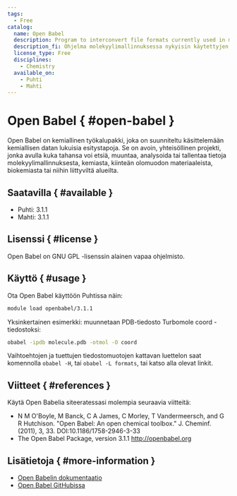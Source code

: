 ```yaml
---
tags:
  - Free
catalog:
  name: Open Babel
  description: Program to interconvert file formats currently used in molecular modeling
  description_fi: Ohjelma molekyylimallinnuksessa nykyisin käytettyjen tiedostomuotojen keskinäiseen muuntamiseen
  license_type: Free
  disciplines:
    - Chemistry
  available_on:
    - Puhti
    - Mahti
---
```


# Open Babel { #open-babel }

Open Babel on kemiallinen työkalupakki, joka on suunniteltu käsittelemään kemiallisen
datan lukuisia esitystapoja. Se on avoin, yhteisöllinen projekti, jonka avulla kuka tahansa voi etsiä, muuntaa,
analysoida tai tallentaa tietoja molekyylimallinnuksesta, kemiasta, kiinteän olomuodon materiaaleista,
biokemiasta tai niihin liittyviltä alueilta.

## Saatavilla { #available }

-   Puhti: 3.1.1
-   Mahti: 3.1.1

## Lisenssi { #license }

Open Babel on GNU GPL -lisenssin alainen vapaa ohjelmisto.

## Käyttö { #usage }

Ota Open Babel käyttöön Puhtissa näin:

```bash
module load openbabel/3.1.1
```

Yksinkertainen esimerkki: muunnetaan PDB-tiedosto Turbomole coord -tiedostoksi:

```bash
obabel -ipdb molecule.pdb -otmol -O coord
```

Vaihtoehtojen ja tuettujen tiedostomuotojen kattavan luettelon saat komennolla `obabel -H`,
tai `obabel -L formats`, tai katso alla olevat linkit.

## Viitteet { #references }

Käytä Open Babelia siteeratessasi molempia seuraavia viitteitä:

-   N M O'Boyle, M Banck, C A James, C Morley, T Vandermeersch, and G R Hutchison.
    "Open Babel: An open chemical toolbox." J. Cheminf. (2011), 3, 33. DOI:10.1186/1758-2946-3-33
-   The Open Babel Package, version 3.1.1 http://openbabel.org

## Lisätietoja { #more-information }

-   [Open Babelin dokumentaatio](http://openbabel.org/)
-   [Open Babel GitHubissa](https://github.com/openbabel )
